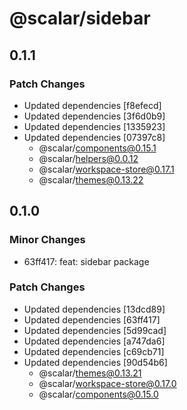 # @scalar/sidebar

## 0.1.1

### Patch Changes

- Updated dependencies [f8efecd]
- Updated dependencies [3f6d0b9]
- Updated dependencies [1335923]
- Updated dependencies [07397c8]
  - @scalar/components@0.15.1
  - @scalar/helpers@0.0.12
  - @scalar/workspace-store@0.17.1
  - @scalar/themes@0.13.22

## 0.1.0

### Minor Changes

- 63ff417: feat: sidebar package

### Patch Changes

- Updated dependencies [13dcd89]
- Updated dependencies [63ff417]
- Updated dependencies [5d99cad]
- Updated dependencies [a747da6]
- Updated dependencies [c69cb71]
- Updated dependencies [90d54b6]
  - @scalar/themes@0.13.21
  - @scalar/workspace-store@0.17.0
  - @scalar/components@0.15.0
